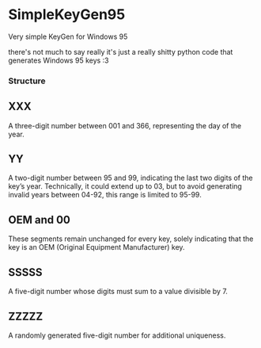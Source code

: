 # SimpleKeyGen95
Very simple KeyGen for Windows 95

there's not much to say really it's just a really shitty python code that generates Windows 95 keys :3

### Structure

## XXX
A three-digit number between 001 and 366, representing the day of the year.

## YY
A two-digit number between 95 and 99, indicating the last two digits of the key’s year. Technically, it could extend up to 03, but to avoid generating invalid years between 04-92, this range is limited to 95-99.

## OEM and 00
These segments remain unchanged for every key, solely indicating that the key is an OEM (Original Equipment Manufacturer) key.

## SSSSS
A five-digit number whose digits must sum to a value divisible by 7.

## ZZZZZ
A randomly generated five-digit number for additional uniqueness. 
